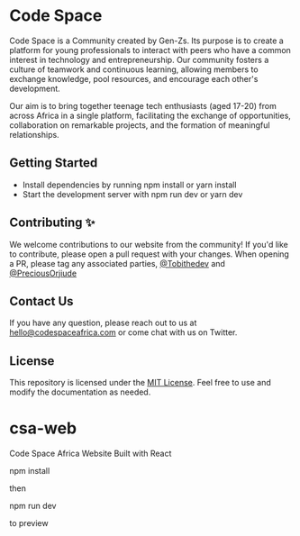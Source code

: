 # Code Space

Code Space is a Community created by Gen-Zs. Its purpose is to create a platform for young professionals to interact with peers who have a common interest in technology and entrepreneurship. Our community fosters a culture of teamwork and continuous learning, allowing members to exchange knowledge, pool resources, and encourage each other's development.

Our aim is to bring together teenage tech enthusiasts (aged 17-20) from across Africa in a single platform, facilitating the exchange of opportunities, collaboration on remarkable projects, and the formation of meaningful relationships.


## Getting Started
- Install dependencies by running npm install or yarn install
- Start the development server with npm run dev or yarn dev

## Contributing ✨

We welcome contributions to our website from the community! If you'd like to contribute, please open a pull request with your changes. When opening a PR, please tag any associated parties, [@Tobithedev](https://github.com/Tobithedev) and [@PreciousOrjiude](https://github.com/IndigoSoftwares21)


## Contact Us
If you have any question, please reach out to us at hello@codespaceafrica.com or come chat with us on Twitter.

## License

This repository is licensed under the [MIT License](https://opensource.org/license/mit/). Feel free to use and modify the documentation as needed.
























































































# csa-web
Code Space Africa Website Built with React

npm install

then

npm run dev


to preview

